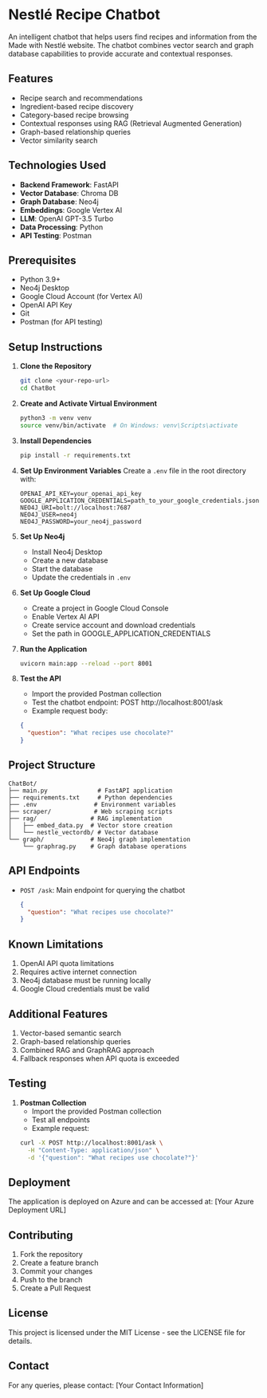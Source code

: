 # Nestlé Recipe Chatbot

An intelligent chatbot that helps users find recipes and information from the Made with Nestlé website. The chatbot combines vector search and graph database capabilities to provide accurate and contextual responses.

## Features

- Recipe search and recommendations
- Ingredient-based recipe discovery
- Category-based recipe browsing
- Contextual responses using RAG (Retrieval Augmented Generation)
- Graph-based relationship queries
- Vector similarity search

## Technologies Used

- **Backend Framework**: FastAPI
- **Vector Database**: Chroma DB
- **Graph Database**: Neo4j
- **Embeddings**: Google Vertex AI
- **LLM**: OpenAI GPT-3.5 Turbo
- **Data Processing**: Python
- **API Testing**: Postman

## Prerequisites

- Python 3.9+
- Neo4j Desktop
- Google Cloud Account (for Vertex AI)
- OpenAI API Key
- Git
- Postman (for API testing)

## Setup Instructions

1. **Clone the Repository**
   ```bash
   git clone <your-repo-url>
   cd ChatBot
   ```

2. **Create and Activate Virtual Environment**
   ```bash
   python3 -m venv venv
   source venv/bin/activate  # On Windows: venv\Scripts\activate
   ```

3. **Install Dependencies**
   ```bash
   pip install -r requirements.txt
   ```

4. **Set Up Environment Variables**
   Create a `.env` file in the root directory with:
   ```
   OPENAI_API_KEY=your_openai_api_key
   GOOGLE_APPLICATION_CREDENTIALS=path_to_your_google_credentials.json
   NEO4J_URI=bolt://localhost:7687
   NEO4J_USER=neo4j
   NEO4J_PASSWORD=your_neo4j_password
   ```

5. **Set Up Neo4j**
   - Install Neo4j Desktop
   - Create a new database
   - Start the database
   - Update the credentials in `.env`

6. **Set Up Google Cloud**
   - Create a project in Google Cloud Console
   - Enable Vertex AI API
   - Create service account and download credentials
   - Set the path in GOOGLE_APPLICATION_CREDENTIALS

7. **Run the Application**
   ```bash
   uvicorn main:app --reload --port 8001
   ```

8. **Test the API**
   - Import the provided Postman collection
   - Test the chatbot endpoint: POST http://localhost:8001/ask
   - Example request body:
   ```json
   {
     "question": "What recipes use chocolate?"
   }
   ```

## Project Structure

```
ChatBot/
├── main.py              # FastAPI application
├── requirements.txt     # Python dependencies
├── .env                # Environment variables
├── scraper/            # Web scraping scripts
├── rag/               # RAG implementation
│   ├── embed_data.py  # Vector store creation
│   └── nestle_vectordb/ # Vector database
└── graph/             # Neo4j graph implementation
    └── graphrag.py    # Graph database operations
```

## API Endpoints

- `POST /ask`: Main endpoint for querying the chatbot
  ```json
  {
    "question": "What recipes use chocolate?"
  }
  ```

## Known Limitations

1. OpenAI API quota limitations
2. Requires active internet connection
3. Neo4j database must be running locally
4. Google Cloud credentials must be valid

## Additional Features

1. Vector-based semantic search
2. Graph-based relationship queries
3. Combined RAG and GraphRAG approach
4. Fallback responses when API quota is exceeded

## Testing

1. **Postman Collection**
   - Import the provided Postman collection
   - Test all endpoints
   - Example request:
   ```bash
   curl -X POST http://localhost:8001/ask \
     -H "Content-Type: application/json" \
     -d '{"question": "What recipes use chocolate?"}'
   ```

## Deployment

The application is deployed on Azure and can be accessed at: [Your Azure Deployment URL]

## Contributing

1. Fork the repository
2. Create a feature branch
3. Commit your changes
4. Push to the branch
5. Create a Pull Request

## License

This project is licensed under the MIT License - see the LICENSE file for details.

## Contact

For any queries, please contact: [Your Contact Information]
